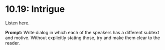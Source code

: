 # 10.19: Intrigue 

Listen [here](http://www.writingexcuses.com/2015/05/10/writing-excuses-10-19-intrigue/). 

**Prompt:** Write dialog in which each of the speakers has a different subtext and motive. Without explicitly stating those, try and make them clear to the reader.
